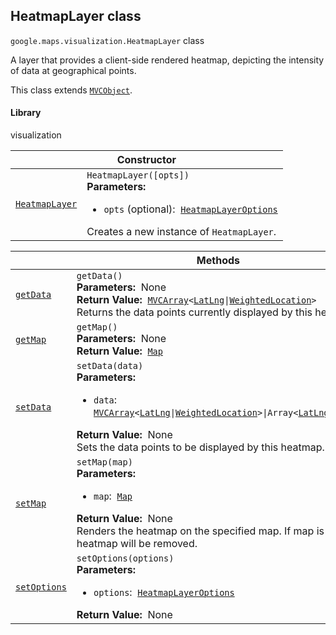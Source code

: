 
<h2 id="HeatmapLayer">HeatmapLayer class</h2>
<p>
<code><span itemprop="path">google.maps.visualization</span>.<span itemprop="name">HeatmapLayer</span></code>
class
</p>
<p>A layer that provides a client-side rendered heatmap, depicting the intensity of data at geographical points.</p>
<p>This class extends
<code><a href="MVCObject.md">MVCObject</a></code>.
</p>
<h4>Library</h4>
<p>visualization</p>
<div class="devsite-table-wrapper"><table class="constructors responsive" summary="class HeatmapLayer - Constructor">
<thead>
<tr><th colspan="2" id="HeatmapLayer.constructor">Constructor</th>
</tr></thead>
<tbody>
<tr>
<td><code><a class="secret-link" href="#HeatmapLayer.constructor"><span>HeatmapLayer</span></a></code></td>
<td><div><code>HeatmapLayer([opts])</code></div>
<div class="desc"><strong>Parameters:</strong>&nbsp; <ul>
<li><code>opts</code> (optional):&nbsp; <code><a href="HeatmapLayerOptions.md">HeatmapLayerOptions</a></code></li>
</ul></div>
<div class="desc">Creates a new instance of <code>HeatmapLayer</code>.</div></td>
</tr>
</tbody>
</table></div>
<div class="devsite-table-wrapper"><table class="methods responsive" summary="class HeatmapLayer - Methods">
<thead>
<tr><th colspan="2">Methods</th>
</tr></thead>
<tbody>
<tr id="HeatmapLayer.getData">
<td itemprop="property"><code><a class="secret-link" href="#HeatmapLayer.getData"><span>getData</span></a></code></td>
<td><div><code>getData()</code></div>
<div class="desc"><strong>Parameters:</strong>&nbsp; None</div>
<div class="desc"><strong>Return Value:</strong>&nbsp; <code><a href="MVCArray.md">MVCArray</a>&lt;<a href="LatLng.md">LatLng</a>|<a href="WeightedLocation.md">WeightedLocation</a>&gt;</code></div>
<div class="desc">Returns the data points currently displayed by this heatmap.</div></td>
</tr>
<tr id="HeatmapLayer.getMap">
<td itemprop="property"><code><a class="secret-link" href="#HeatmapLayer.getMap"><span>getMap</span></a></code></td>
<td><div><code>getMap()</code></div>
<div class="desc"><strong>Parameters:</strong>&nbsp; None</div>
<div class="desc"><strong>Return Value:</strong>&nbsp; <code><a href="Map.md">Map</a></code></div>
<div class="desc"></div></td>
</tr>
<tr id="HeatmapLayer.setData">
<td itemprop="property"><code><a class="secret-link" href="#HeatmapLayer.setData"><span>setData</span></a></code></td>
<td><div><code>setData(data)</code></div>
<div class="desc"><strong>Parameters:</strong>&nbsp; <ul>
<li><code>data</code>:&nbsp; <code><a href="MVCArray.md">MVCArray</a>&lt;<a href="LatLng.md">LatLng</a>|<a href="WeightedLocation.md">WeightedLocation</a>&gt;|Array&lt;<a href="LatLng.md">LatLng</a>|<a href="WeightedLocation.md">WeightedLocation</a>&gt;</code></li>
</ul></div>
<div class="desc"><strong>Return Value:</strong>&nbsp; None</div>
<div class="desc">Sets the data points to be displayed by this heatmap.</div></td>
</tr>
<tr id="HeatmapLayer.setMap">
<td itemprop="property"><code><a class="secret-link" href="#HeatmapLayer.setMap"><span>setMap</span></a></code></td>
<td><div><code>setMap(map)</code></div>
<div class="desc"><strong>Parameters:</strong>&nbsp; <ul>
<li><code>map</code>:&nbsp; <code><a href="Map.md">Map</a></code></li>
</ul></div>
<div class="desc"><strong>Return Value:</strong>&nbsp; None</div>
<div class="desc">Renders the heatmap on the specified map. If map is set to null, the heatmap will be removed.</div></td>
</tr>
<tr id="HeatmapLayer.setOptions">
<td itemprop="property"><code><a class="secret-link" href="#HeatmapLayer.setOptions"><span>setOptions</span></a></code></td>
<td><div><code>setOptions(options)</code></div>
<div class="desc"><strong>Parameters:</strong>&nbsp; <ul>
<li><code>options</code>:&nbsp; <code><a href="HeatmapLayerOptions.md">HeatmapLayerOptions</a></code></li>
</ul></div>
<div class="desc"><strong>Return Value:</strong>&nbsp; None</div>
<div class="desc"></div></td>
</tr>
</tbody>
</table></div>
<script src="replace_links.js"></script>
